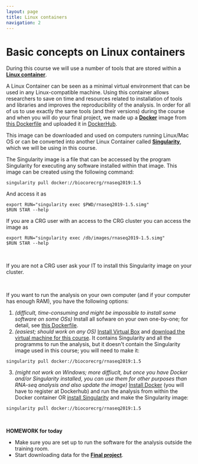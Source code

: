 ```yaml
---
layout: page
title: Linux containers
navigation: 2
---
```


# Basic concepts on Linux containers
During this course we will use a number of tools that are stored within a [**Linux container**](https://en.wikipedia.org/wiki/LXC). 

A Linux Container can be seen as a minimal virtual environment that can be used in any Linux-compatible machine. Using this container allows researchers to save on time and resources related to installation of tools and libraries and improves the reproducibility of the analysis. 
In order for all of us to use exactly the same tools (and their versions) during the course and when you will do your final project, we made up a [**Docker**](https://www.docker.com/) image from [this Dockerfile](https://github.com/biocorecrg/RNAseq_course_2019/blob/master/Dockerfile) and uploaded it in [DockerHub](https://cloud.docker.com/u/biocorecrg/repository/docker/biocorecrg/rnaseq2019). 

This image can be downloaded and used on computers running Linux/Mac OS or can be converted into another Linux Container called [**Singularity**](https://www.sylabs.io/docs/), which we will be using in this course. 

The Singularity image is a file that can be accessed by the program Singularity for executing any software installed within that image. This image can be created using the following command:

```{bash}
singularity pull docker://biocorecrg/rnaseq2019:1.5
```

And access it as

```{bash}
export RUN="singularity exec $PWD/rnaseq2019-1.5.simg"
$RUN STAR --help
```

If you are a CRG user with an access to the CRG cluster you can access the image as 

```{bash}
export RUN="singularity exec /db/images/rnaseq2019-1.5.simg"
$RUN STAR --help
```

<br/>

If you are not a CRG user ask your IT to install this Singularity image on your cluster.

<br/>

If you want to run the analysis on your own computer (and if your computer has enough RAM), you have the following options:
1. *(difficult, time-consuming and might be impossible to install some software on some OSs)* Install all sofware on your own one-by-one; for detail, see [this Dockerfile](https://github.com/biocorecrg/RNAseq_course_2019/blob/master/Dockerfile).
2. *(easiest; should work on any OS)* [Install Virtual Box](https://www.virtualbox.org/wiki/Downloads) and [download the virtual machine for this course](https://public-docs.crg.es/biocore/projects/training/vm/2019/). It contains Singularity and all the programms to run the analysis, but it doesn't contain the Singularity image used in this course; you will need to make it:
```{bash}
singularity pull docker://biocorecrg/rnaseq2019:1.5
```

3. *(might not work on Windows; more diffiuclt, but once you have Docker and/or Singularity installed, you can use them for other purposes than RNA-seq analysis and also update the image)* [Install Docker](https://docs.docker.com/v17.12/install/) (you will have to register at Dockerhub) and run the analysis from within the Docker container OR [install Singularity](https://www.sylabs.io/guides/3.0/user-guide/installation.html) and make the Singularity image: 
```{bash}
singularity pull docker://biocorecrg/rnaseq2019:1.5
```

<br/>

**HOMEWORK for today** 
* Make sure you are set up to run the software for the analysis outside the training room.
* Start downloading data for the [**Final project**](https://biocorecrg.github.io/RNAseq_course_2019/challenge.html).

